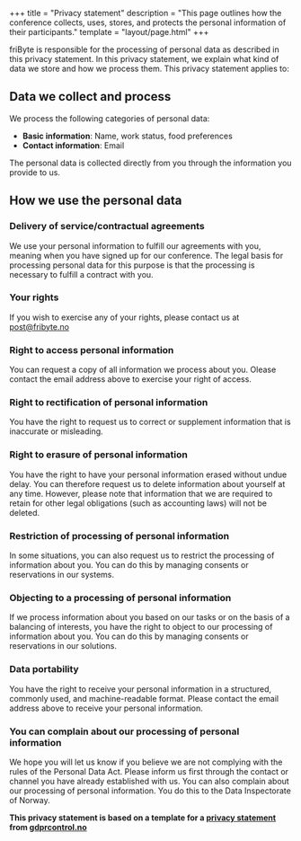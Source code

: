 +++
title = "Privacy statement"
description = "This page outlines how the conference collects, uses, stores, and protects the personal information of their participants."
template = "layout/page.html"
+++

friByte is responsible for the processing of personal data as described in this privacy statement. In this privacy statement, we explain what kind of data we store and how we process them. This privacy statement applies to:

## Data we collect and process

We process the following categories of personal data:

- **Basic information**: Name, work status, food preferences
- **Contact information**: Email

The personal data is collected directly from you through the information you provide to us.

## How we use the personal data

### Delivery of service/contractual agreements

We use your personal information to fulfill our agreements with you, meaning when you have signed up for our conference. The legal basis for processing personal data for this purpose is that the processing is necessary to fulfill a contract with you.

### Your rights

If you wish to exercise any of your rights, please contact us at [post@fribyte.no][post@fribyte.no]

### Right to access personal information

You can request a copy of all information we process about you. Olease contact the email address above to exercise your right of access.

### Right to rectification of personal information

You have the right to request us to correct or supplement information that is inaccurate or misleading.

### Right to erasure of personal information

You have the right to have your personal information erased without undue delay. You can therefore request us to delete information about yourself at any time. However, please note that information that we are required to retain for other legal obligations (such as accounting laws) will not be deleted.

### Restriction of processing of personal information

In some situations, you can also request us to restrict the processing of information about you. You can do this by managing consents or reservations in our systems.

### Objecting to a processing of personal information

If we process information about you based on our tasks or on the basis of a balancing of interests, you have the right to object to our processing of information about you. You can do this by managing consents or reservations in our solutions.

### Data portability

You have the right to receive your personal information in a structured, commonly used, and machine-readable format. Please contact the email address above to receive your personal information.

### You can complain about our processing of personal information

We hope you will let us know if you believe we are not complying with the rules of the Personal Data Act. Please inform us first through the contact or channel you have already established with us. You can also complain about our processing of personal information. You do this to the Data Inspectorate of Norway.

**This privacy statement is based on a template for a [privacy statement][personvernerklæring] from [gdprcontrol.no][gdprcontrol.no]**


[post@fribyte.no]: mailto:post@fribyte.no
[personvernerklæring]: https://gdprcontrol.no/personvernerklaring-mal/
[gdprcontrol.no]: https://gdprcontrol.no/